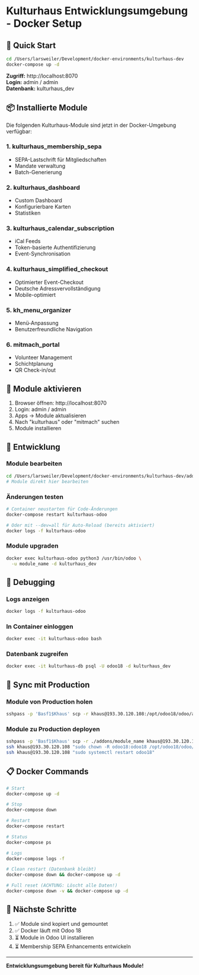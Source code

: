 # Kulturhaus Entwicklungsumgebung - Docker Setup

## 🚀 Quick Start

```bash
cd /Users/larsweiler/Development/docker-environments/kulturhaus-dev
docker-compose up -d
```

**Zugriff:** http://localhost:8070  
**Login:** admin / admin  
**Datenbank:** kulturhaus_dev

## 📦 Installierte Module

Die folgenden Kulturhaus-Module sind jetzt in der Docker-Umgebung verfügbar:

### 1. kulturhaus_membership_sepa
- SEPA-Lastschrift für Mitgliedschaften
- Mandate verwaltung
- Batch-Generierung

### 2. kulturhaus_dashboard  
- Custom Dashboard
- Konfigurierbare Karten
- Statistiken

### 3. kulturhaus_calendar_subscription
- iCal Feeds
- Token-basierte Authentifizierung
- Event-Synchronisation

### 4. kulturhaus_simplified_checkout
- Optimierter Event-Checkout
- Deutsche Adressvervollständigung
- Mobile-optimiert

### 5. kh_menu_organizer
- Menü-Anpassung
- Benutzerfreundliche Navigation

### 6. mitmach_portal
- Volunteer Management
- Schichtplanung
- QR Check-in/out

## 🔧 Module aktivieren

1. Browser öffnen: http://localhost:8070
2. Login: admin / admin
3. Apps → Module aktualisieren
4. Nach "kulturhaus" oder "mitmach" suchen
5. Module installieren

## 📝 Entwicklung

### Module bearbeiten
```bash
cd /Users/larsweiler/Development/docker-environments/kulturhaus-dev/addons
# Module direkt hier bearbeiten
```

### Änderungen testen
```bash
# Container neustarten für Code-Änderungen
docker-compose restart kulturhaus-odoo

# Oder mit --dev=all für Auto-Reload (bereits aktiviert)
docker logs -f kulturhaus-odoo
```

### Module upgraden
```bash
docker exec kulturhaus-odoo python3 /usr/bin/odoo \
  -u module_name -d kulturhaus_dev
```

## 🐛 Debugging

### Logs anzeigen
```bash
docker logs -f kulturhaus-odoo
```

### In Container einloggen
```bash
docker exec -it kulturhaus-odoo bash
```

### Datenbank zugreifen
```bash
docker exec -it kulturhaus-db psql -U odoo18 -d kulturhaus_dev
```

## 🔄 Sync mit Production

### Module von Production holen
```bash
sshpass -p 'Basf1$Khaus' scp -r khaus@193.30.120.108:/opt/odoo18/odoo/addons/module_name ./addons/
```

### Module zu Production deployen
```bash
sshpass -p 'Basf1$Khaus' scp -r ./addons/module_name khaus@193.30.120.108:/opt/odoo18/odoo/addons/
ssh khaus@193.30.120.108 "sudo chown -R odoo18:odoo18 /opt/odoo18/odoo/addons/module_name"
ssh khaus@193.30.120.108 "sudo systemctl restart odoo18"
```

## 📋 Docker Commands

```bash
# Start
docker-compose up -d

# Stop
docker-compose down

# Restart
docker-compose restart

# Status
docker-compose ps

# Logs
docker-compose logs -f

# Clean restart (Datenbank bleibt)
docker-compose down && docker-compose up -d

# Full reset (ACHTUNG: Löscht alle Daten!)
docker-compose down -v && docker-compose up -d
```

## 🎯 Nächste Schritte

1. ✅ Module sind kopiert und gemountet
2. ✅ Docker läuft mit Odoo 18
3. ⏳ Module in Odoo UI installieren
4. ⏳ Membership SEPA Enhancements entwickeln

---
**Entwicklungsumgebung bereit für Kulturhaus Module!**